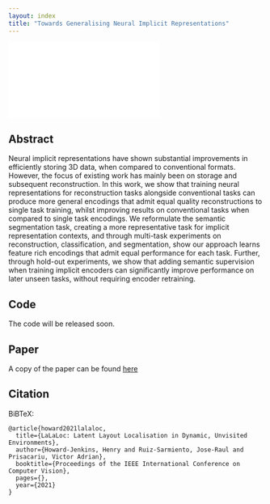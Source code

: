 ```yaml
---
layout: index
title: "Towards Generalising Neural Implicit Representations"
---
```


<iframe src="assets/presentation.mp4" frameborder="0" allowfullscreen></iframe>


## Abstract
Neural implicit representations have shown substantial improvements in efficiently storing 3D data, when
compared to conventional formats.
However, the focus of existing work has mainly been on storage and subsequent reconstruction.
In this work, we show that training neural representations for reconstruction tasks alongside
conventional tasks can produce more general encodings that admit equal quality reconstructions to single
task training, whilst improving results on conventional tasks when compared to single task encodings.
We reformulate the semantic segmentation task, creating a more representative task for implicit
representation contexts, and through multi-task experiments on reconstruction, classification, and
segmentation, show our approach learns feature rich encodings that admit equal performance for each
task.
Further, through hold-out experiments, we show that adding semantic supervision when training implicit
encoders can significantly improve performance on later unseen tasks, without requiring encoder
retraining.

## Code

The code will be released soon.

## Paper
A copy of the paper can be found [here](assets/paper.pdf)

## Citation

BiBTeX:

```
@article{howard2021lalaloc,
  title={LaLaLoc: Latent Layout Localisation in Dynamic, Unvisited Environments},
  author={Howard-Jenkins, Henry and Ruiz-Sarmiento, Jose-Raul and Prisacariu, Victor Adrian},
  booktitle={Proceedings of the IEEE International Conference on Computer Vision},
  pages={},
  year={2021}
}
```